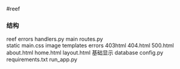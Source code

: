 #reef 


### 结构
reef
	errors
		handlers.py
	main
		routes.py  
	static 
		main.css
		image
	templates
		errors
			403html
			404.html
			500.html
		about.html
		home.html
		layout.html  基础显示
	database
	config.py
requirements.txt
run_app.py



